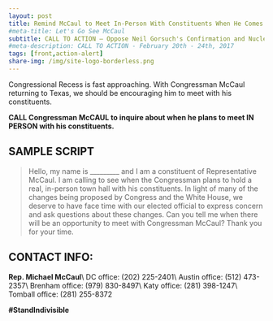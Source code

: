 ```yaml
---
layout: post
title: Remind McCaul to Meet In-Person With Constituents When He Comes Back to Texas
#meta-title: Let's Go See McCaul
subtitle: CALL TO ACTION – Oppose Neil Gorsuch's Confirmation and Nuclear Senate Option to Beat Filibuster!
#meta-description: CALL TO ACTION - February 20th - 24th, 2017
tags: [front,action-alert]
share-img: /img/site-logo-borderless.png
---
```

Congressional Recess is fast approaching. With Congressman McCaul returning to Texas, we should be encouraging him to meet with his constituents.

**CALL Congressman McCAUL to inquire about when he plans to meet IN PERSON with his constituents.**

## SAMPLE SCRIPT
>Hello, my name is &#95;&#95;&#95;&#95;&#95;&#95;&#95;&#95;&#95; and I am a constituent of Representative McCaul. I am calling to see when the Congressman plans to hold a real, in-person town hall with his constituents. In light of many of the changes being proposed by Congress and the White House, we deserve to have face time with our elected official to express concern and ask questions about these changes. Can you tell me when there will be an opportunity to meet with Congressman McCaul? Thank you for your time.

## CONTACT INFO:

**Rep. Michael McCaul**\\
DC office: (202) 225-2401\\
Austin office: (512) 473-2357\\
Brenham office: (979) 830-8497\\
Katy office: (281) 398-1247\\
Tomball office: (281) 255-8372

**#StandIndivisible**
